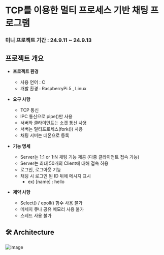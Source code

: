 # TCP를 이용한 멀티 프로세스 기반 채팅 프로그램

### 미니 프로젝트 기간 :  24.9.11 ~ 24.9.13

## 프로젝트 개요

- **프로젝트 환경**
	- 사용 언어 :  C
	- 개발 환경 :  RaspberryPi 5 , Linux
	
- **요구 사항**
	- TCP 통신
	- IPC 통신으로 pipe()만 사용
	- 서버와 클라이언트는 소켓 통신 사용
	- 서버는 멀티프로세스(fork()) 사용
	- 채팅 서버는 데몬으로 등록

- **기능 명세**
	- Server는 1:1  or 1:N 채팅 기능 제공 (다중 클라이언트 접속 가능)
	- Server는 최대 50개의 Client에 대해 접속 허용
	- 로그인, 로그아웃 기능
	- 채팅 시 로그인 된 ID 뒤에 메시지 표시  
		- ex) [name] : hello

- **제약 사항**
	- Select() / epoll() 함수 사용 불가
	- 메세지 큐나 공유 메모리 사용 불가
	- 스레드 사용 불가


## 🛠️ Architecture
  ![image](https://github.com/user-attachments/assets/9b5b29ab-fc06-4fec-89c5-0b1750cbff74)
